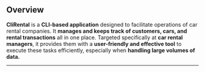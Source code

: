 ## Overview

**CliRental** is a **CLI-based application** designed to facilitate operations of car rental
companies. It **manages and keeps track of customers, cars, and rental transactions** all
in one place. Targeted specifically at **car rental managers**, it provides them with a
**user-friendly and effective tool** to execute these tasks efficiently, especially when
**handling large volumes of data.**

---
